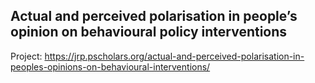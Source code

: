 ## Actual and perceived polarisation in people’s opinion on behavioural policy interventions

Project: https://jrp.pscholars.org/actual-and-perceived-polarisation-in-peoples-opinions-on-behavioural-interventions/
